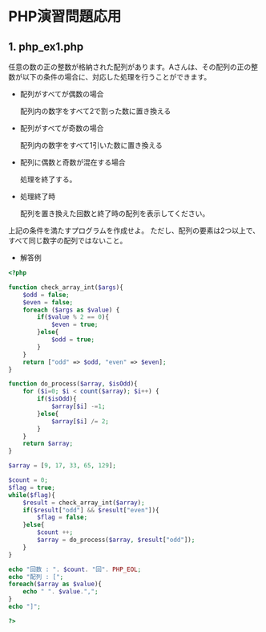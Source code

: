 # PHP演習問題応用

## 1. php_ex1.php

任意の数の正の整数が格納された配列があります。Aさんは、その配列の正の整数が以下の条件の場合に、対応した処理を行うことができます。

- 配列がすべてが偶数の場合

    配列内の数字をすべて2で割った数に置き換える

- 配列がすべてが奇数の場合

    配列内の数字をすべて1引いた数に置き換える

- 配列に偶数と奇数が混在する場合

    処理を終了する。

- 処理終了時

    配列を置き換えた回数と終了時の配列を表示してください。

上記の条件を満たすプログラムを作成せよ。
ただし、配列の要素は2つ以上で、すべて同じ数字の配列ではないこと。

- 解答例

```php
<?php

function check_array_int($args){
    $odd = false;
    $even = false;
    foreach ($args as $value) {
        if($value % 2 == 0){
            $even = true;
        }else{
            $odd = true;
        }
    }
    return ["odd" => $odd, "even" => $even];
}

function do_process($array, $isOdd){
    for ($i=0; $i < count($array); $i++) { 
        if($isOdd){
            $array[$i] -=1;
        }else{
            $array[$i] /= 2;
        }
    }
    return $array;
}

$array = [9, 17, 33, 65, 129];

$count = 0;
$flag = true;
while($flag){
    $result = check_array_int($array);
    if($result["odd"] && $result["even"]){
        $flag = false;
    }else{
        $count ++;
        $array = do_process($array, $result["odd"]);
    }
}

echo "回数 : ". $count. "回". PHP_EOL;
echo "配列 : [";
foreach($array as $value){
    echo " ". $value.",";
}
echo "]";

?>
```
